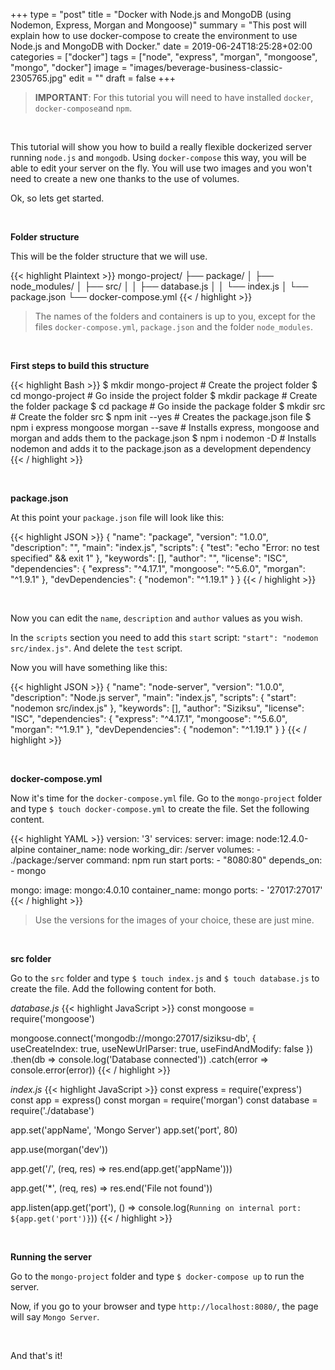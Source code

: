 +++
type = "post"
title = "Docker with Node.js and MongoDB (using Nodemon, Express, Morgan and Mongoose)"
summary = "This post will explain how to use docker-compose to create the environment to use Node.js and MongoDB with Docker."
date = 2019-06-24T18:25:28+02:00
categories = ["docker"]
tags = ["node", "express", "morgan", "mongoose", "mongo", "docker"]
image = "images/beverage-business-classic-2305765.jpg"
edit = ""
draft = false
+++
> **IMPORTANT**: For this tutorial you will need to have installed `docker`, `docker-compose`and `npm`. 

<br />

This tutorial will show you how to build a really flexible dockerized server running `node.js` and `mongodb`. Using `docker-compose` this way, you will be able to edit your server on the fly. You will use two images and you won't need to create a new one thanks to the use of volumes.

Ok, so lets get started.

<br />

**Folder structure**

This will be the folder structure that we will use.

{{< highlight Plaintext >}}
mongo-project/
├── package/
│   ├── node_modules/
│   ├── src/
│   │   ├── database.js
│   │   └── index.js
│   └── package.json
└── docker-compose.yml
{{< / highlight >}}

> The names of the folders and containers is up to you, except for the files `docker-compose.yml`, `package.json` and the folder `node_modules`.

<br />

**First steps to build this structure**

{{< highlight Bash >}}
$ mkdir mongo-project # Create the project folder
$ cd mongo-project    # Go inside the project folder
$ mkdir package       # Create the folder package
$ cd package          # Go inside the package folder
$ mkdir src           # Create the folder src
$ npm init --yes      # Creates the package.json file
$ npm i express mongoose morgan --save # Installs express, mongoose and morgan and adds them to the package.json
$ npm i nodemon -D    # Installs nodemon and adds it to the package.json as a development dependency
{{< / highlight >}}

<br />

**package.json**

At this point your `package.json` file will look like this:

{{< highlight JSON >}}
{
  "name": "package",
  "version": "1.0.0",
  "description": "",
  "main": "index.js",
  "scripts": {
    "test": "echo \"Error: no test specified\" && exit 1"
  },
  "keywords": [],
  "author": "",
  "license": "ISC",
  "dependencies": {
    "express": "^4.17.1",
    "mongoose": "^5.6.0",
    "morgan": "^1.9.1"
  },
  "devDependencies": {
    "nodemon": "^1.19.1"
  }
}
{{< / highlight >}}

<br />

Now you can edit the `name`, `description` and `author` values as you wish.

In the `scripts` section you need to add this `start` script: `"start": "nodemon src/index.js"`. And delete the `test` script.

Now you will have something like this:

{{< highlight JSON >}}
{
  "name": "node-server",
  "version": "1.0.0",
  "description": "Node.js server",
  "main": "index.js",
  "scripts": {
    "start": "nodemon src/index.js"
  },
  "keywords": [],
  "author": "Siziksu",
  "license": "ISC",
  "dependencies": {
    "express": "^4.17.1",
    "mongoose": "^5.6.0",
    "morgan": "^1.9.1"
  },
  "devDependencies": {
    "nodemon": "^1.19.1"
  }
}
{{< / highlight >}}

<br />

**docker-compose.yml**

Now it's time for the `docker-compose.yml` file. Go to the `mongo-project` folder and type `$ touch docker-compose.yml` to create the file. Set the following content.

{{< highlight YAML >}}
version: '3'
services:
  server:
    image: node:12.4.0-alpine
    container_name: node
    working_dir: /server
    volumes:
    - ./package:/server
    command: npm run start
    ports:
    - "8080:80"
    depends_on:
      - mongo
      
  mongo:
    image: mongo:4.0.10
    container_name: mongo
    ports:
      - '27017:27017'
{{< / highlight >}}

> Use the versions for the images of your choice, these are just mine.

<br />

**src folder**

Go to the `src` folder and type `$ touch index.js` and `$ touch database.js` to create the file. Add the following content for both.

*database.js*
{{< highlight JavaScript >}}
const mongoose = require('mongoose')

mongoose.connect('mongodb://mongo:27017/siziksu-db', {
    useCreateIndex: true,
    useNewUrlParser: true,
    useFindAndModify: false
})
.then(db => console.log('Database connected'))
.catch(error => console.error(error))
{{< / highlight >}}

*index.js*
{{< highlight JavaScript >}}
const express = require('express')
const app = express()
const morgan = require('morgan')
const database = require('./database')

app.set('appName', 'Mongo Server')
app.set('port', 80)

app.use(morgan('dev'))

app.get('/', (req, res) => res.end(app.get('appName')))

app.get('*', (req, res) => res.end('File not found'))

app.listen(app.get('port'), () => console.log(`Running on internal port: ${app.get('port')}`))
{{< / highlight >}}

<br />

**Running the server**

Go to the `mongo-project` folder and type `$ docker-compose up` to run the server.

Now, if you go to your browser and type `http://localhost:8080/`, the page will say `Mongo Server`.

<br />

And that's it!
